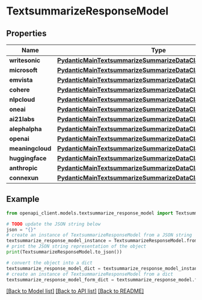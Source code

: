 # TextsummarizeResponseModel


## Properties

Name | Type | Description | Notes
------------ | ------------- | ------------- | -------------
**writesonic** | [**PydanticMainTextsummarizeSummarizeDataClass94559364143904**](PydanticMainTextsummarizeSummarizeDataClass94559364143904.md) |  | [optional] 
**microsoft** | [**PydanticMainTextsummarizeSummarizeDataClass94559364021424**](PydanticMainTextsummarizeSummarizeDataClass94559364021424.md) |  | [optional] 
**emvista** | [**PydanticMainTextsummarizeSummarizeDataClass94559363956064**](PydanticMainTextsummarizeSummarizeDataClass94559363956064.md) |  | [optional] 
**cohere** | [**PydanticMainTextsummarizeSummarizeDataClass94559368017856**](PydanticMainTextsummarizeSummarizeDataClass94559368017856.md) |  | [optional] 
**nlpcloud** | [**PydanticMainTextsummarizeSummarizeDataClass94559363981888**](PydanticMainTextsummarizeSummarizeDataClass94559363981888.md) |  | [optional] 
**oneai** | [**PydanticMainTextsummarizeSummarizeDataClass94559363994272**](PydanticMainTextsummarizeSummarizeDataClass94559363994272.md) |  | [optional] 
**ai21labs** | [**PydanticMainTextsummarizeSummarizeDataClass94559368260976**](PydanticMainTextsummarizeSummarizeDataClass94559368260976.md) |  | [optional] 
**alephalpha** | [**PydanticMainTextsummarizeSummarizeDataClass94559368033984**](PydanticMainTextsummarizeSummarizeDataClass94559368033984.md) |  | [optional] 
**openai** | [**PydanticMainTextsummarizeSummarizeDataClass94559364053712**](PydanticMainTextsummarizeSummarizeDataClass94559364053712.md) |  | [optional] 
**meaningcloud** | [**PydanticMainTextsummarizeSummarizeDataClass94559364024976**](PydanticMainTextsummarizeSummarizeDataClass94559364024976.md) |  | [optional] 
**huggingface** | [**PydanticMainTextsummarizeSummarizeDataClass94559368393008**](PydanticMainTextsummarizeSummarizeDataClass94559368393008.md) |  | [optional] 
**anthropic** | [**PydanticMainTextsummarizeSummarizeDataClass94559367619856**](PydanticMainTextsummarizeSummarizeDataClass94559367619856.md) |  | [optional] 
**connexun** | [**PydanticMainTextsummarizeSummarizeDataClass94559364193040**](PydanticMainTextsummarizeSummarizeDataClass94559364193040.md) |  | [optional] 

## Example

```python
from openapi_client.models.textsummarize_response_model import TextsummarizeResponseModel

# TODO update the JSON string below
json = "{}"
# create an instance of TextsummarizeResponseModel from a JSON string
textsummarize_response_model_instance = TextsummarizeResponseModel.from_json(json)
# print the JSON string representation of the object
print(TextsummarizeResponseModel.to_json())

# convert the object into a dict
textsummarize_response_model_dict = textsummarize_response_model_instance.to_dict()
# create an instance of TextsummarizeResponseModel from a dict
textsummarize_response_model_form_dict = textsummarize_response_model.from_dict(textsummarize_response_model_dict)
```
[[Back to Model list]](../README.md#documentation-for-models) [[Back to API list]](../README.md#documentation-for-api-endpoints) [[Back to README]](../README.md)


